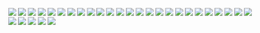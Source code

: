 ![](png/1.png)
![](png/2.png)
![](png/3.png)
![](png/4.png)
![](png/5.png)
![](png/6.png)
![](png/7.png)
![](png/8.png)
![](png/9.png)
![](png/10.png)
![](png/11.png)
![](png/12.png)
![](png/13.png)
![](png/14.png)
![](png/15.png)
![](png/16.png)
![](png/17.png)
![](png/18.png)
![](png/19.png)
![](png/20.png)
![](png/21.png)
![](png/22.png)
![](png/23.png)
![](png/24.png)
![](png/25.png)
![](png/26.png)
![](png/27.png)
![](png/28.png)
![](png/29.png)
![](png/30.png)
